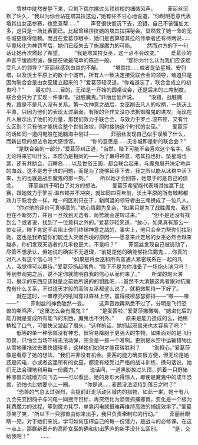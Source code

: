 　　雪林中陡然安静下来，只剩下偶尔拂过头顶树梢的细微风声。
　　菲丽丝沉默了许久，“我以为你会站在塔其拉这边，”她有些不甘心地说道，“你明明愿意代表塔其拉女巫参赛，也愿意帮……”
　　声音很快低沉下去，没错，自己不该强加太多，这只是一场比赛而已。比起曾经排挤她的塔其拉探秘会，显然救了她一命的无冬城更值得信赖。而且在爱葛莎眼中，她们是否算塔其拉的传承者还有待两说……毕竟转化为神罚军后，她们已经失去了施展魔力的可能。
　　然而对方的下一句话让她再次燃起了希望。
　　“我是塔其拉女巫，这一点不会改变。”
　　爱葛莎的声音平缓而坦诚，像是在做最简单的陈述一般。
　　“那你为什么认为我们应该接受凡人的领导？”菲丽丝感到由衷的不解。
　　“塔其拉……或者是坠星城、安列塔，以及沃土平原上的数十个城市，所有人一致决定接受联合会的领导，难道只是因为联合会是由女巫建立起来的？”爱葛莎轻叹道，“你难道忘了，联合会成立的初衷吗？”
　　最初的……目的，无论是一开始的圆桌议会，还是后来的三席制度，联合会只为了实现一件事情。“战胜魔鬼。”菲丽丝低声说。
　　“没错，战胜魔鬼，跟是不是凡人没有关系。第一次神意之战后，女巫削去凡人的权柄，一统沃土平原，只因为他们的表现太过羸弱，有限的合作又没办法抵御魔鬼的进攻。而现在凡人展示出了他们的力量，那我们效力于联合会，与效力于罗兰.温布顿，又有什么区别？只有他才能统合整个世俗政权，同时接纳这个时代的女巫。”
　　爱葛莎的话如同一道闪电般在她脑海中划过——
　　菲丽丝发现自己似乎误解了什么，而新出现的想法令她大感惊讶。
　　“你的意思是……无冬城即是新的联合会？”
　　“是联合会的一部分，”爱葛莎纠正道，“当然，陛下可能不会喜欢这个名字。但无论将来它叫什么，本质仍是相同的——为了赢得神意，塔其拉也好、坠星城也罢，还有共助会、沉睡岛……以及世俗王国，都会联合起来，与魔鬼展开决定命运的血战。这不是忠于谁的问题，而是为了能够延续下去，我之所以能从冰棺中活下来，为的也就是战胜魔鬼的那一刻。”
　　所以她才会回答，她忠于的是自己的信念。
　　菲丽丝终于明白了对方的想法。
　　爱葛莎希望能代表塔其拉赢下比赛，跟她效力于罗兰.温布顿并不冲突，就如同四百年前，沃土平原的所有城邦都效力于联合会一样。唯一的区别只在于，新同盟的领导者由三席换成了一位凡人。
　　“你对他的评价可真够高的，”她心情颇为复杂，“如果只是为了战胜魔鬼，我们也在不断努力，并且一旦找到天选者，局势就会逆转过来。”
　　“但不是还没有找到么？或者说，找到了一位意料之外的。”爱葛莎轻笑道，“放心，如果真有那么一位女巫，陛下肯定不会阻止你们终结神意之战的，事实上，他只会全力帮你们找到她。这也是我希望你们能迁入灰堡西境的原因——愿意来此定居的女巫必然会越来越多，你们发现天选者的几率也更大，不是吗？”
　　菲丽丝发现自己被说动了，尽管不想承认，但她说的确实不无道理，“前提是他的确能够挡住魔鬼……你真的对凡人有这个信心吗？”
　　“如果是将女巫和所有普通人紧密联系在一起的凡人，我觉得可以期待。”爱葛莎扬起嘴角，“陛下不是为你准备了一场炮火演习吗？等到参观完之后，说不定你就能明白我的信心从而何来了。”
　　所谓的炮火演习，展示的东西应该就是之前她所说的的钥匙吧……虽然不大清楚这两者跟对抗魔鬼有什么关系，不过连天才般的高阶女巫都这么说了，就稍微期待一下好了。
　　就在这时，一串嘹亮的吼叫穿过森林上空，震得枝桠瑟瑟颤抖——“嗷——嗷——”
　　菲利丝的神色陡然一变。
　　这声音她再熟悉不过了，分明是飞行恐兽的嘶鸣声，“这里怎么会有魔鬼？”
　　“是麦茜啦，”爱葛莎撇撇嘴，“她进化后的能力就是变成所有能飞的东西，魔鬼也不例外。”
　　原来是能力造成的么，她稍稍松了口气，可很快又皱起了眉头，“这样的话，她抓起邪兽来也太容易了吧？”
　　低等的单一种邪兽没有神志，很容易降服于更强大的生物，如果面对的是飞行恐兽，只怕会当场吓得无法动弹，完全是一抓一个准啊。更别提从空中运输猎物比从雪地里拖过去要快捷得多，这样她们如何才能获得胜利？
　　“别担心，”爱葛莎像是看穿了她的想法，“我们并非没有机会。麦茜的能力确实很方便，但无论是她还是闪电，亦或者这里所有的女巫，都没有经受过严格的战斗训练，换句话说，她们无法合理地利用每一份魔力。”
　　说话间，一道黑影掠过头顶，抓着一只野猪种邪兽向城墙方向飞去——可以看出，她的身形大得惊人，即使是魔鬼中的成年恐兽，恐怕也比她要小上一圈。
　　“你是说……麦茜没法坚持到落日之时？”
　　“恐兽的气息太过强烈，会提前赶走活动区域内的猎物，如此一来，她十有八九会先变回鸽子与闪电一同搜寻目标，再突然化为恐兽抓捕邪兽。变化是一个极为耗费魔力的过程，等到魔力耗尽，单靠闪电就很难再维持高效的捕捉效率了。”爱葛莎笑了笑，“所以下一只邪兽由你来出手，我只负责牵制它的行动。”
　　菲丽丝眼睛一亮，对于她们来说，学习如何压榨自己的每一份潜力，是战斗的必修课。在这一点上，那群新晋升的高阶女巫的确和初出茅庐的新手没什么区别。
　　“是，交给我吧！”
　　……